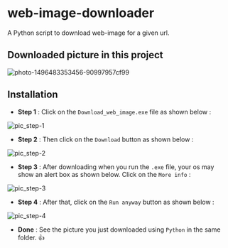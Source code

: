 # web-image-downloader
A Python script to download web-image for a given url.

## Downloaded picture in this project
![photo-1496483353456-90997957cf99](https://user-images.githubusercontent.com/37156545/41199219-6ac73c62-6cab-11e8-8e8d-26db75989012.jpg)

## Installation

* **Step 1** : Click on the `Download_web_image.exe` file as shown below :

![pic_step-1](https://user-images.githubusercontent.com/37156545/41199553-b407cdf0-6cb1-11e8-9ebf-625105dd7be1.png)


* **Step 2** : Then click on the `Download` button as shown below :

![pic_step-2](https://user-images.githubusercontent.com/37156545/41201764-a1484bca-6cdb-11e8-8856-2fdf6a720d6d.png)


* **Step 3** : After downloading when you run the `.exe` file, your os may show an alert box as shown below.
               Click on the `More info` :

![pic_step-3](https://user-images.githubusercontent.com/37156545/41201869-c32a6168-6cdd-11e8-94f4-43e532d113d1.png)


* **Step 4** : After that, click on the `Run anyway` button as shown below :

![pic_step-4](https://user-images.githubusercontent.com/37156545/41201872-c9eb1498-6cdd-11e8-9140-660bf41ae354.png)


* **Done** : See the picture you just downloaded using `Python` in the same folder. :+1:
